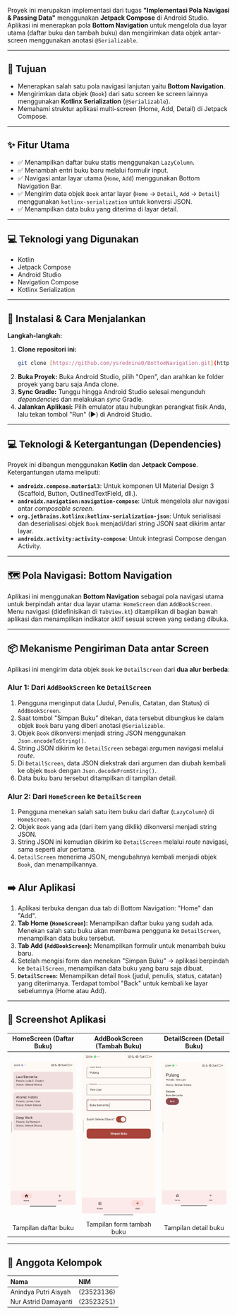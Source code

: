 Proyek ini merupakan implementasi dari tugas **"Implementasi Pola Navigasi & Passing Data"** menggunakan **Jetpack Compose** di Android Studio.
Aplikasi ini menerapkan pola **Bottom Navigation** untuk mengelola dua layar utama (daftar buku dan tambah buku) dan mengirimkan data objek antar-screen menggunakan anotasi `@Serializable`.

---

## 🎯 Tujuan

* Menerapkan salah satu pola navigasi lanjutan yaitu **Bottom Navigation**.
* Mengirimkan data objek (`Book`) dari satu screen ke screen lainnya menggunakan **Kotlinx Serialization** (`@Serializable`).
* Memahami struktur aplikasi multi-screen (Home, Add, Detail) di Jetpack Compose.

---

## ✨ Fitur Utama

* ✅ Menampilkan daftar buku statis menggunakan `LazyColumn`.
* ✅ Menambah entri buku baru melalui formulir input.
* ✅ Navigasi antar layar utama (`Home`, `Add`) menggunakan Bottom Navigation Bar.
* ✅ Mengirim data objek `Book` antar layar (`Home` -> `Detail`, `Add` -> `Detail`) menggunakan `kotlinx-serialization` untuk konversi JSON.
* ✅ Menampilkan data buku yang diterima di layar detail.

---

## 💻 Teknologi yang Digunakan

* Kotlin
* Jetpack Compose
* Android Studio
* Navigation Compose
* Kotlinx Serialization

---

## 🚀 Instalasi & Cara Menjalankan

**Langkah-langkah:**

1.  **Clone repositori ini:**
    ```bash
    git clone [https://github.com/ysrednina0/BottomNavigation.git](https://github.com/ysrednina0/BottomNavigation.git)
    ```
2.  **Buka Proyek:**
    Buka Android Studio, pilih "Open", dan arahkan ke folder proyek yang baru saja Anda clone.
3.  **Sync Gradle:**
    Tunggu hingga Android Studio selesai mengunduh *dependencies* dan melakukan *sync* Gradle.
4.  **Jalankan Aplikasi:**
    Pilih emulator atau hubungkan perangkat fisik Anda, lalu tekan tombol "Run" (▶) di Android Studio.

---

## 💻 Teknologi & Ketergantungan (Dependencies)

Proyek ini dibangun menggunakan **Kotlin** dan **Jetpack Compose**. Ketergantungan utama meliputi:

* **`androidx.compose.material3`**: Untuk komponen UI Material Design 3 (Scaffold, Button, OutlinedTextField, dll.).
* **`androidx.navigation:navigation-compose`**: Untuk mengelola alur navigasi antar *composable screen*.
* **`org.jetbrains.kotlinx:kotlinx-serialization-json`**: Untuk serialisasi dan deserialisasi objek `Book` menjadi/dari string JSON saat dikirim antar layar.
* **`androidx.activity:activity-compose`**: Untuk integrasi Compose dengan Activity.

---

## 🗺️ Pola Navigasi: Bottom Navigation

Aplikasi ini menggunakan **Bottom Navigation** sebagai pola navigasi utama untuk berpindah antar dua layar utama: `HomeScreen` dan `AddBookScreen`.
Menu navigasi (didefinisikan di `TabView.kt`) ditampilkan di bagian bawah aplikasi dan menampilkan indikator aktif sesuai screen yang sedang dibuka.

---

## 📦 Mekanisme Pengiriman Data antar Screen

Aplikasi ini mengirim data objek `Book` ke `DetailScreen` dari **dua alur berbeda**:

### Alur 1: Dari `AddBookScreen` ke `DetailScreen`

1.  Pengguna menginput data (Judul, Penulis, Catatan, dan Status) di `AddBookScreen`.
2.  Saat tombol "Simpan Buku" ditekan, data tersebut dibungkus ke dalam objek `Book` baru yang diberi anotasi `@Serializable`.
3.  Objek `Book` dikonversi menjadi string JSON menggunakan `Json.encodeToString()`.
4.  String JSON dikirim ke `DetailScreen` sebagai argumen navigasi melalui *route*.
5.  Di `DetailScreen`, data JSON diekstrak dari argumen dan diubah kembali ke objek `Book` dengan `Json.decodeFromString()`.
6.  Data buku baru tersebut ditampilkan di tampilan detail.

### Alur 2: Dari `HomeScreen` ke `DetailScreen`

1.  Pengguna menekan salah satu item buku dari daftar (`LazyColumn`) di `HomeScreen`.
2.  Objek `Book` yang ada (dari item yang diklik) dikonversi menjadi string JSON.
3.  String JSON ini kemudian dikirim ke `DetailScreen` melalui *route* navigasi, sama seperti alur pertama.
4.  `DetailScreen` menerima JSON, mengubahnya kembali menjadi objek `Book`, dan menampilkannya.

## ➡️ Alur Aplikasi

1.  Aplikasi terbuka dengan dua tab di Bottom Navigation: "Home" dan "Add".
2.  **Tab Home (`HomeScreen`):** Menampilkan daftar buku yang sudah ada. Menekan salah satu buku akan membawa pengguna ke `DetailScreen`, menampilkan data buku tersebut.
3.  **Tab Add (`AddBookScreen`):** Menampilkan formulir untuk menambah buku baru.
4.  Setelah mengisi form dan menekan "Simpan Buku" → aplikasi berpindah ke `DetailScreen`, menampilkan data buku yang baru saja dibuat.
5.  **`DetailScreen`:** Menampilkan detail `Book` (judul, penulis, status, catatan) yang diterimanya. Terdapat tombol "Back" untuk kembali ke layar sebelumnya (Home atau Add).

---

## 📸 Screenshot Aplikasi

|      HomeScreen (Daftar Buku)       | AddBookScreen (Tambah Buku) | DetailScreen (Detail Buku) |
|:-----------------------------------:| :---: | :---: |
| ![Home Screen](app/src/assets/Home.jpeg) | ![Add Book Screen](app/src/assets/Add.jpeg) | ![Detail Screen](https://github.com/ysrednina0/BottomNavigation/blob/560ff4bb85d912a5623fcdd87d2b298a18f37604/app/src/assets/Detail.jpeg) |
|        Tampilan daftar buku         | Tampilan form tambah buku | Tampilan detail buku |

---

## 👥 Anggota Kelompok

| Nama | NIM |
| :--- | :--- |
| Anindya Putri Aisyah | (23523136) |
| Nur Astrid Damayanti | (23523251) |